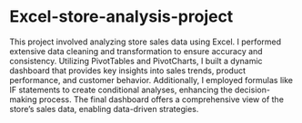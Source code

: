 # Excel-store-analysis-project

This project involved analyzing store sales data using Excel. I performed extensive data cleaning and transformation to ensure accuracy and consistency. Utilizing PivotTables and PivotCharts, I built a dynamic dashboard that provides key insights into sales trends, product performance, and customer behavior. Additionally, I employed formulas like IF statements to create conditional analyses, enhancing the decision-making process. The final dashboard offers a comprehensive view of the store’s sales data, enabling data-driven strategies.
